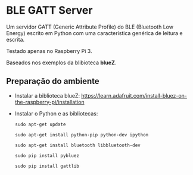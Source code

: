 # BLE GATT Server

Um servidor GATT (Generic Attribute Profile) do BLE (Bluetooth Low Energy) 
escrito em Python com uma característica genérica de leitura e escrita.

Testado apenas no Raspberry Pi 3.

Baseados nos exemplos da blibioteca **blueZ**.



## Preparação do ambiente

* Instalar a biblioteca blueZ: https://learn.adafruit.com/install-bluez-on-the-raspberry-pi/installation

* Instalar o Python e as bibliotecas:

  `sudo apt-get update`

  `sudo apt-get install python-pip python-dev ipython`

  `sudo apt-get install bluetooth libbluetooth-dev`

  `sudo pip install pybluez`

  `sudo pip install gattlib`

  ​

  ​